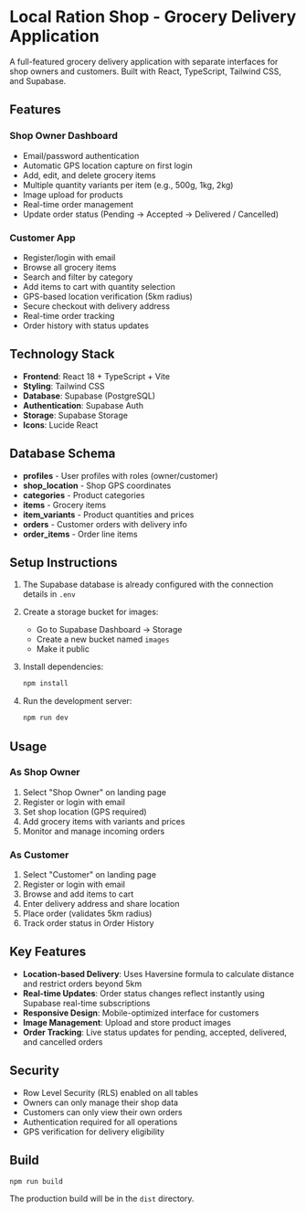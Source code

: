 # Local Ration Shop - Grocery Delivery Application

A full-featured grocery delivery application with separate interfaces for shop owners and customers. Built with React, TypeScript, Tailwind CSS, and Supabase.

## Features

### Shop Owner Dashboard
- Email/password authentication
- Automatic GPS location capture on first login
- Add, edit, and delete grocery items
- Multiple quantity variants per item (e.g., 500g, 1kg, 2kg)
- Image upload for products
- Real-time order management
- Update order status (Pending → Accepted → Delivered / Cancelled)

### Customer App
- Register/login with email
- Browse all grocery items
- Search and filter by category
- Add items to cart with quantity selection
- GPS-based location verification (5km radius)
- Secure checkout with delivery address
- Real-time order tracking
- Order history with status updates

## Technology Stack

- **Frontend**: React 18 + TypeScript + Vite
- **Styling**: Tailwind CSS
- **Database**: Supabase (PostgreSQL)
- **Authentication**: Supabase Auth
- **Storage**: Supabase Storage
- **Icons**: Lucide React

## Database Schema

- **profiles** - User profiles with roles (owner/customer)
- **shop_location** - Shop GPS coordinates
- **categories** - Product categories
- **items** - Grocery items
- **item_variants** - Product quantities and prices
- **orders** - Customer orders with delivery info
- **order_items** - Order line items

## Setup Instructions

1. The Supabase database is already configured with the connection details in `.env`

2. Create a storage bucket for images:
   - Go to Supabase Dashboard → Storage
   - Create a new bucket named `images`
   - Make it public

3. Install dependencies:
   ```bash
   npm install
   ```

4. Run the development server:
   ```bash
   npm run dev
   ```

## Usage

### As Shop Owner
1. Select "Shop Owner" on landing page
2. Register or login with email
3. Set shop location (GPS required)
4. Add grocery items with variants and prices
5. Monitor and manage incoming orders

### As Customer
1. Select "Customer" on landing page
2. Register or login with email
3. Browse and add items to cart
4. Enter delivery address and share location
5. Place order (validates 5km radius)
6. Track order status in Order History

## Key Features

- **Location-based Delivery**: Uses Haversine formula to calculate distance and restrict orders beyond 5km
- **Real-time Updates**: Order status changes reflect instantly using Supabase real-time subscriptions
- **Responsive Design**: Mobile-optimized interface for customers
- **Image Management**: Upload and store product images
- **Order Tracking**: Live status updates for pending, accepted, delivered, and cancelled orders

## Security

- Row Level Security (RLS) enabled on all tables
- Owners can only manage their shop data
- Customers can only view their own orders
- Authentication required for all operations
- GPS verification for delivery eligibility

## Build

```bash
npm run build
```

The production build will be in the `dist` directory.
